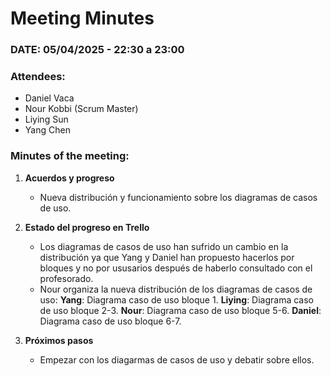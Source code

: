 # **Meeting Minutes**  

### **DATE: 05/04/2025 - 22:30 a 23:00**  

### **Attendees:**  
- Daniel Vaca
- Nour Kobbi  (Scrum Master)
- Liying Sun  
- Yang Chen  

### **Minutes of the meeting:**  

1. **Acuerdos y progreso**  
   - Nueva distribución y funcionamiento sobre los diagramas de casos de uso.

2. **Estado del progreso en Trello**  
   - Los diagramas de casos de uso han sufrido un cambio en la distribución ya que Yang y Daniel han propuesto hacerlos por bloques y no por ususarios después de haberlo consultado con el profesorado.
   - Nour organiza la nueva distribución de los diagramas de casos de uso:
     **Yang**: Diagrama caso de uso bloque 1. 
     **Liying**: Diagrama caso de uso bloque 2-3. 
     **Nour**: Diagrama caso de uso bloque 5-6. 
     **Daniel**: Diagrama caso de uso bloque 6-7. 

3. **Próximos pasos**  
   - Empezar con los diagarmas de casos de uso y debatir sobre ellos.
